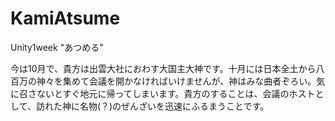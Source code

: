 # KamiAtsume
Unity1week "あつめる"

今は10月で、貴方は出雲大社におわす大国主大神です。十月には日本全土から八百万の神々を集めて会議を開かなければいけませんが、神はみな曲者ぞろい。気に召さないとすぐ地元に帰ってしまいます。貴方のすることは、会議のホストとして、訪れた神に名物(？)のぜんざいを迅速にふるまうことです。
